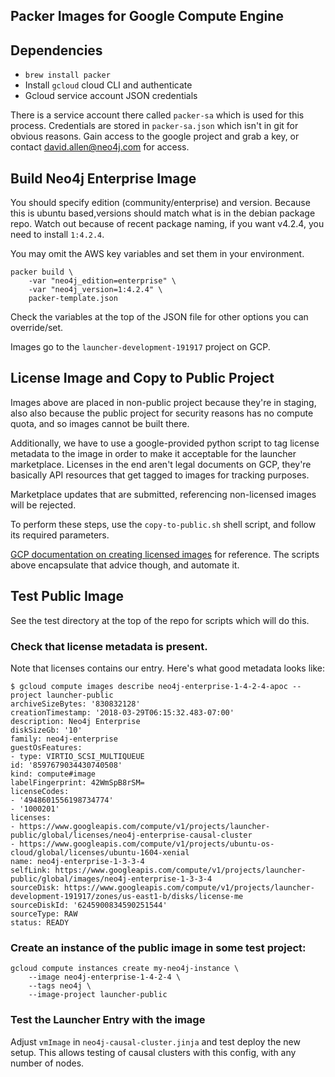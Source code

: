 ## Packer Images for Google Compute Engine
  
## Dependencies

* `brew install packer`
* Install `gcloud` cloud CLI and authenticate
* Gcloud service account JSON credentials

There is a service account there called `packer-sa` which is used
for this process.  Credentials are stored in `packer-sa.json` which isn't in
git for obvious reasons.  Gain access to the google project and grab a key, or
contact <david.allen@neo4j.com> for access.

## Build Neo4j Enterprise Image

You should specify edition (community/enterprise) and version.  Because this is
ubuntu based,versions should match what is in the debian package repo.  Watch 
out because of recent package naming, if you want v4.2.4, you need to install
`1:4.2.4`.

You may omit the AWS key variables and set them in your environment.

```
packer build \
    -var "neo4j_edition=enterprise" \
    -var "neo4j_version=1:4.2.4" \
    packer-template.json
```

Check the variables at the top of the JSON file for other options you can override/set.

Images go to the `launcher-development-191917` project on GCP.

## License Image and Copy to Public Project

Images above are placed in non-public project because they're in staging, also also because the public project for security reasons has no compute quota, and so images cannot be built there.

Additionally, we have to use a google-provided python script to tag
license metadata to the image in order to make it acceptable for the
launcher marketplace.  Licenses in the end aren't legal documents on GCP, they're
basically API resources that get tagged to images for tracking purposes.

Marketplace updates that are submitted, referencing non-licensed images will be rejected.

To perform these steps, use the `copy-to-public.sh` shell script, and follow
its required parameters.

[GCP documentation on creating licensed images](https://cloud.google.com/launcher/docs/partners/technical-components#create_the_base_solution_vm) for reference.  The scripts above encapsulate that advice though, and automate it.

## Test Public Image

See the test directory at the top of the repo for scripts which will do this.

### Check that license metadata is present.  

Note that licenses contains our entry.  Here's what good metadata looks like:

```
$ gcloud compute images describe neo4j-enterprise-1-4-2-4-apoc --project launcher-public
archiveSizeBytes: '830832128'
creationTimestamp: '2018-03-29T06:15:32.483-07:00'
description: Neo4j Enterprise
diskSizeGb: '10'
family: neo4j-enterprise
guestOsFeatures:
- type: VIRTIO_SCSI_MULTIQUEUE
id: '8597679034430740508'
kind: compute#image
labelFingerprint: 42WmSpB8rSM=
licenseCodes:
- '4948601556198734774'
- '1000201'
licenses:
- https://www.googleapis.com/compute/v1/projects/launcher-public/global/licenses/neo4j-enterprise-causal-cluster
- https://www.googleapis.com/compute/v1/projects/ubuntu-os-cloud/global/licenses/ubuntu-1604-xenial
name: neo4j-enterprise-1-3-3-4
selfLink: https://www.googleapis.com/compute/v1/projects/launcher-public/global/images/neo4j-enterprise-1-3-3-4
sourceDisk: https://www.googleapis.com/compute/v1/projects/launcher-development-191917/zones/us-east1-b/disks/license-me
sourceDiskId: '6245900834590251544'
sourceType: RAW
status: READY
```

### Create an instance of the public image in some test project:

```
gcloud compute instances create my-neo4j-instance \
    --image neo4j-enterprise-1-4-2-4 \
    --tags neo4j \
    --image-project launcher-public
```

### Test the Launcher Entry with the image

Adjust `vmImage` in `neo4j-causal-cluster.jinja` and test deploy the new setup.  This
allows testing of causal clusters with this config, with any number of nodes.